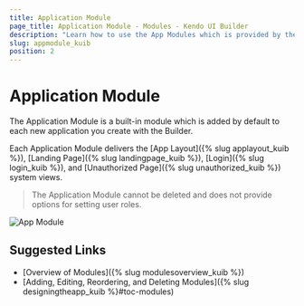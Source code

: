 ```yaml
---
title: Application Module
page_title: Application Module - Modules - Kendo UI Builder
description: "Learn how to use the App Modules which is provided by the Kendo UI Builder tool for creating and managing Angular and AngularJS-based web applications."
slug: appmodule_kuib
position: 2
---
```


# Application Module

The Application Module is a built-in module which is added by default to each new application you create with the Builder.

Each Application Module delivers the [App Layout]({% slug applayout_kuib %}), [Landing Page]({% slug landingpage_kuib %}), [Login]({% slug login_kuib %}), and [Unauthorized Page]({% slug unauthorized_kuib %}) system views.

> The Application Module cannot be deleted and does not provide options for setting user roles.

<img src="../../images/kuib-module-application.png" class="img-responsive" alt="App Module"/>

## Suggested Links

* [Overview of Modules]({% slug modulesoverview_kuib %})
* [Adding, Editing, Reordering, and Deleting Modules]({% slug designingtheapp_kuib %}#toc-modules)
